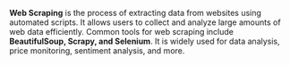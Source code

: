 **Web Scraping** is the process of extracting data from websites using automated scripts. It allows users to collect and analyze large amounts of web data efficiently. Common tools for web scraping include **BeautifulSoup, Scrapy, and Selenium**. It is widely used for data analysis, price monitoring, sentiment analysis, and more.
